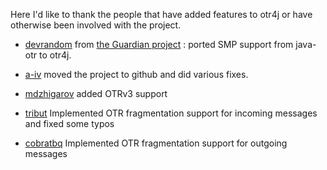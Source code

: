 Here I'd like to thank the people that have added features to otr4j or have
otherwise been involved with the project.

- [devrandom][] from [the Guardian project][chatsecure] : ported SMP support from
  java-otr to otr4j.
- [a-iv][] moved the project to github and did various fixes.
- [mdzhigarov][] added OTRv3 support
- [tribut][] Implemented OTR fragmentation support for incoming messages and fixed some typos
- [cobratbq][] Implemented OTR fragmentation support for outgoing messages

  [devrandom]: https://github.com/devrandom/
  [a-iv]: https://github.com/a-iv/
  [chatsecure]: https://guardianproject.info/apps/chatsecure/
  [xabber]: http://www.xabber.org/
  [mdzhigarov]: https://github.com/mdzhigarov/
  [tribut]: https://github.com/tribut/
  [cobratbq]: https://github.com/cobratbq/
